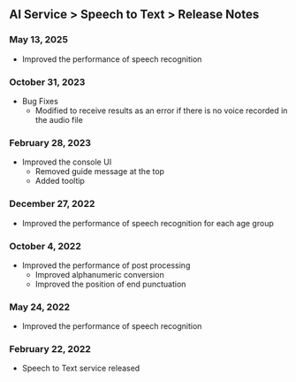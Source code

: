 ## AI Service > Speech to Text > Release Notes

### May 13, 2025

* Improved the performance of speech recognition

### October 31, 2023

* Bug Fixes
    * Modified to receive results as an error if there is no voice recorded in the audio file

### February 28, 2023

* Improved the console UI
    * Removed guide message at the top
    * Added tooltip

### December 27, 2022

* Improved the performance of speech recognition for each age group

### October 4, 2022

* Improved the performance of post processing
    * Improved alphanumeric conversion
    * Improved the position of end punctuation

### May 24, 2022

* Improved the performance of speech recognition

### February 22, 2022

* Speech to Text service released
